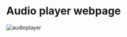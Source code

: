 # Audio player webpage

![audioplayer](https://github.com/user-attachments/assets/3c04620e-aed0-46a3-b2f7-d025ee91a0f8)



